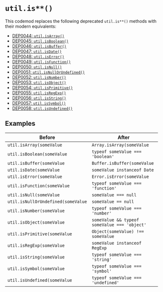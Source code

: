 # `util.is**()`

This codemod replaces the following deprecated `util.is**()` methods with their modern equivalents:
- [DEP0044: `util.isArray()`](https://nodejs.org/docs/latest/api/deprecations.html#DEP0044)
- [DEP0045: `util.isBoolean()`](https://nodejs.org/docs/latest/api/deprecations.html#dep0045-utilisboolean)
- [DEP0046: `util.isBuffer()`](https://nodejs.org/docs/latest/api/deprecations.html#dep0046-utilisbuffer)
- [DEP0047: `util.isDate()`](https://nodejs.org/docs/latest/api/deprecations.html#dep0047-utilisdate)
- [DEP0048: `util.isError()`](https://nodejs.org/docs/latest/api/deprecations.html#dep0048-utiliserror)
- [DEP0049: `util.isFunction()`](https://nodejs.org/docs/latest/api/deprecations.html#dep0049-utilisfunction)
- [DEP0050: `util.isNull()`](https://nodejs.org/docs/latest/api/deprecations.html#dep0050-utilisnull)
- [DEP0051: `util.isNullOrUndefined()`](https://nodejs.org/docs/latest/api/deprecations.html#dep0051-utilisnullorundefined)
- [DEP0052: `util.isNumber()`](https://nodejs.org/docs/latest/api/deprecations.html#dep0052-utilisnumber)
- [DEP0053: `util.isObject()`](https://nodejs.org/docs/latest/api/deprecations.html#dep0053-utilisobject)
- [DEP0054: `util.isPrimitive()`](https://nodejs.org/docs/latest/api/deprecations.html#dep0054-utilisprimitive)
- [DEP0055: `util.isRegExp()`](https://nodejs.org/docs/latest/api/deprecations.html#dep0055-utilisregexp)
- [DEP0056: `util.isString()`](https://nodejs.org/docs/latest/api/deprecations.html#dep0056-utilisstring)
- [DEP0057: `util.isSymbol()`](https://nodejs.org/docs/latest/api/deprecations.html#dep0057-utilissymbol)
- [DEP0058: `util.isUndefined()`](https://nodejs.org/docs/latest/api/deprecations.html#dep0058-utilisundefined)

## Examples

| **Before**                     | **After**                      |
|--------------------------------|---------------------------------|
| `util.isArray(someValue`       | `Array.isArray(someValue`       |
| `util.isBoolean(someValue`     | `typeof someValue === 'boolean'`|
| `util.isBuffer(someValue`      | `Buffer.isBuffer(someValue`     |
| `util.isDate(someValue`        | `someValue instanceof Date`     |
| `util.isError(someValue`       | `Error.isError(someValue`       |
| `util.isFunction(someValue`    | `typeof someValue === 'function'`|
| `util.isNull(someValue`        | `someValue === null`            |
| `util.isNullOrUndefined(someValue` | `someValue == null`         |
| `util.isNumber(someValue`      | `typeof someValue === 'number'` |
| `util.isObject(someValue`      | `someValue && typeof someValue === 'object'` |
| `util.isPrimitive(someValue`   | `Object(someValue) !== someValue`|
| `util.isRegExp(someValue`      | `someValue instanceof RegExp`   |
| `util.isString(someValue`      | `typeof someValue === 'string'` |
| `util.isSymbol(someValue`      | `typeof someValue === 'symbol'` |
| `util.isUndefined(someValue`   | `typeof someValue === 'undefined'` |
